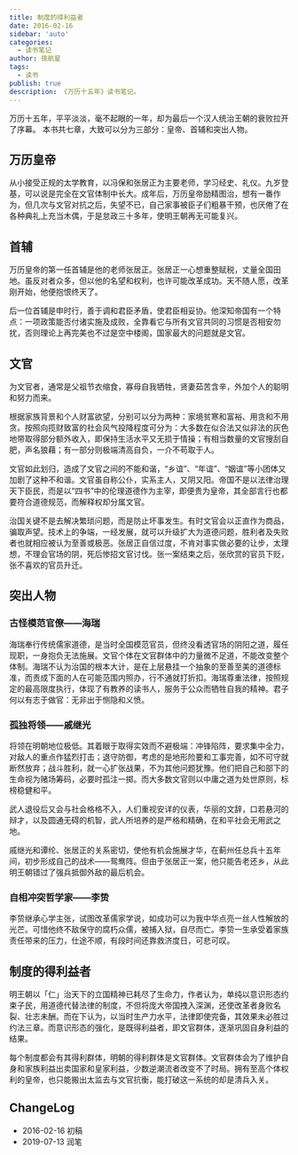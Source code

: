 ```yaml
---
title: 制度的得利益者
date: 2016-02-16
sidebar: 'auto'
categories:
  - 读书笔记
author: 夜航星
tags:
  - 读书
publish: true
description: 《万历十五年》读书笔记。
---
```


万历十五年，平平淡淡，毫不起眼的一年，却为最后一个汉人统治王朝的衰败拉开了序幕。
本书共七章，大致可以分为三部分：皇帝、首辅和突出人物。

## 万历皇帝

从小接受正规的太学教育，以冯保和张居正为主要老师，学习经史、礼仪。九岁登基，可以说是完全在文官体制中长大。成年后，万历皇帝励精图治，想有一番作为，但几次与文官对抗之后，失望不已，自己家事被臣子们粗暴干预，也厌倦了在各种典礼上充当木偶，于是怠政三十多年，使明王朝再无可能复兴。

## 首辅

万历皇帝的第一任首辅是他的老师张居正。张居正一心想重整赋税，丈量全国田地。虽反对者众多，但以他的名望和权利，也许可能改革成功。天不随人愿，改革刚开始，他便抱恨终天了。

后一位首辅是申时行，善于调和君臣矛盾，使君臣相妥协。他深知帝国有一个特点：一项政策能否付诸实施及成败，全靠看它与所有文官共同的习惯是否相安勿扰，否则理论上再完美也不过是空中楼阁，国家最大的问题就是文官。

## 文官

为文官者，通常是父祖节衣缩食，寡母自我牺牲，贤妻茹苦含辛，外加个人的聪明和努力而来。

根据家族背景和个人财富欲望，分别可以分为两种：家境贫寒和富裕、用贪和不用贪。按照向揽财致富的社会风气投降程度可分为：大多数在似合法又似非法的灰色地带取得部分额外收入，即保持生活水平又无损于情操；有相当数量的文官搜刮自肥，声名狼藉；有一部分则极端清高自负，一介不苟取于人。

文官如此划归，造成了文官之间的不能和谐，“乡谊”、“年谊”、“姻谊”等小团体又加剧了这种不和谐。文官虽自称公仆，实系主人，又阴又阳。帝国不是以法律治理天下臣民，而是以“四书”中的伦理道德作为主宰，即便贵为皇帝，其全部言行也都要符合道德规范，而解释权却分属文官。

治国关键不是去解决繁琐问题，而是防止坏事发生。有时文官会以正直作为商品，骗取声望。技术上的争端，一经发展，就可以升级扩大为道德问题，胜利者及失败者也就相应被认为至善或极恶。张居正自信过度，不肯对事实做必要的让步，太理想，不理会官场的阴，死后惨招文官讨伐。张一案结束之后，张欣赏的官员下贬，张不喜欢的官员升迁。

## 突出人物

### 古怪模范官僚——海瑞

海瑞奉行传统儒家道德，是当时全国模范官员，但终没看透官场的阴阳之道，履任现职，一身抱负无法施展。文官个体在文官群体中的力量微不足道，不能改变整个体制。海瑞不认为治国的根本大计，是在上层悬挂一个抽象的至善至美的道德标准，而责成下面的人在可能范围内照办，行不通就打折扣。海瑞尊重法律，按照规定的最高限度执行，体现了有教养的读书人，服务于公众而牺牲自我的精神。君子何以有志于做官：无非出于恻隐和义愤。

### 孤独将领——戚继光

将领在明朝地位极低。其着眼于取得实效而不避极端：冲锋陷阵，要求集中全力，对敌人的重点作猛烈打击；退守防御，考虑的是地形险要和工事完善，如不可守就断然放弃；战斗胜利，就一心扩张战果，不为其他问题犹豫。他们把自己和部下的生命视为赌场筹码，必要时孤注一掷。而大多数文官则以中庸之道为处世原则，标榜稳健和平。

武人退役后又会与社会格格不入，人们重视安详的仪表，华丽的文辞，口若悬河的辩才，以及圆通无碍的机智，武人所培养的是严格和精确，在和平社会无用武之地。

戚继光和谭纶、张居正的关系密切，使他有机会施展才华，在蓟州任总兵十五年间，初步形成自己的战术——鸳鸯阵。但由于张居正一案，他只能告老还乡，从此明王朝错过了强兵抵御外敌的最后机会。

### 自相冲突哲学家——李贽

李贽继承心学主张，试图改革儒家学说，如成功可以为我中华点亮一丝人性解放的光芒。可惜他终不敌保守的腐朽众儒，被捕入狱，自尽而亡。李贽一生承受着家族责任带来的压力，仕途不顺，有段时间还靠救济度日，可悲可叹。

## 制度的得利益者

明王朝以「仁」治天下的立国精神已耗尽了生命力，作者认为，单纯以意识形态约束子民，用道德代替法律的制度，不但将庞大帝国拽入深渊，还使改革者身败名裂、壮志未酬。而在下认为，以当时生产力水平，法律即使完备，其效果未必胜过约法三章。而意识形态的强化，是既得利益者，即文官群体，逐渐巩固自身利益的结果。

每个制度都会有其得利群体，明朝的得利群体是文官群体。文官群体会为了维护自身和家族利益出卖国家和皇家利益，少数逆潮流者改变不了时局。拥有至高个体权利的皇帝，也只能搬出太监去与文官抗衡，能打破这一系统的却是清兵入关。

## ChangeLog

- 2016-02-16 初稿
- 2019-07-13 润笔